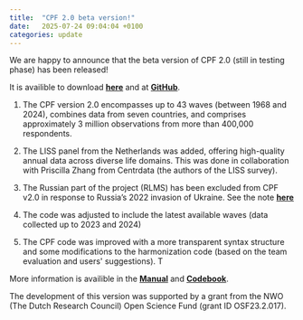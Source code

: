 ```yaml
---
title:  "CPF 2.0 beta version!"
date:   2025-07-24 09:04:04 +0100
categories: update
---
```


We are happy to announce that the beta version of CPF 2.0 (still in testing phase) has been released!

It is availible to download **[here](https://cpfdata.com/download/)** and at **[GitHub](https://github.com/cpfdata)**. 

1.	The CPF version 2.0 encompasses up to 43 waves (between 1968 and 2024), combines data from seven countries, and comprises approximately 3 million observations from more than 400,000 respondents.

2.	The LISS panel from the Netherlands was added, offering high-quality annual data across diverse life domains. This was done in collaboration with Priscilla Zhang from Centrdata (the authors of the LISS survey).

3.	The Russian part of the project (RLMS) has been excluded from CPF v2.0 in response to Russia’s 2022 invasion of Ukraine. See the note **[here](https://cpfdata.com/update/2025/07/01/excluding-russia.html)**

4.	The code was adjusted to include the latest available waves (data collected up to 2023 and 2024) 

5.	The CPF code was improved with a more transparent syntax structure and some modifications to the harmonization code (based on the team evaluation and users' suggestions). T

More information is availible in the **[Manual](https://github.com/cpfdata/CPF-Documentation/blob/main/CPF2.0_Manual_v1_250724)** and **[Codebook](https://github.com/cpfdata/CPF-Documentation/blob/main/CPF2.0_Codebook_v1_250724.pdf)**. 

The development of this version was supported by a grant from the NWO (The Dutch Research Council) Open Science Fund (grant ID OSF23.2.017).
